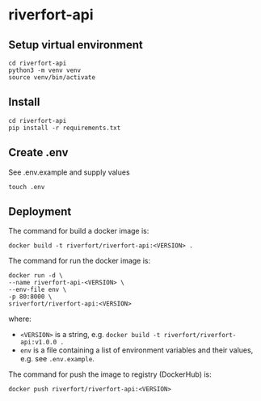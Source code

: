 # riverfort-api

## Setup virtual environment
```
cd riverfort-api
python3 -m venv venv
source venv/bin/activate
```

## Install
```
cd riverfort-api
pip install -r requirements.txt
```

## Create .env
See .env.example and supply values
```
touch .env
```

## Deployment
The command for build a docker image is: 
```
docker build -t riverfort/riverfort-api:<VERSION> .
```

The command for run the docker image is: 
```
docker run -d \
--name riverfort-api-<VERSION> \
--env-file env \
-p 80:8000 \
sriverfort/riverfort-api:<VERSION>
```
where:
* `<VERSION>` is a string, e.g. `docker build -t riverfort/riverfort-api:v1.0.0 .`
* `env` is a file containing a list of environment variables and their values, e.g. see `.env.example`.

The command for push the image to registry (DockerHub) is:
```
docker push riverfort/riverfort-api:<VERSION>
```